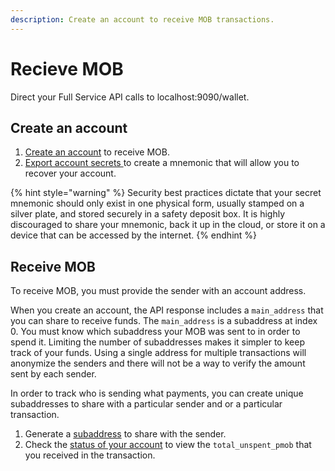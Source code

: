 ```yaml
---
description: Create an account to receive MOB transactions.
---
```


# Recieve MOB

Direct your Full Service API calls to localhost:9090/wallet.

## Create an account

1. [Create an account](../accounts/untitled.md#create_account) to receive MOB.
2. [Export account secrets ](../accounts/account-secrets.md#export_account_secrets)to create a mnemonic that will allow you to recover your account. 

{% hint style="warning" %}
Security best practices dictate that your secret mnemonic should only exist in one physical form, usually stamped on a silver plate, and stored securely in a safety deposit box. It is highly discouraged to share your mnemonic, back it up in the cloud, or store it on a device that can be accessed by the internet.
{% endhint %}

## Receive MOB

To receive MOB, you must provide the sender with an account address.

When you create an account, the API response includes a `main_address` that you can share to receive funds. The `main_address` is a subaddress at index 0. You must know which subaddress your MOB was sent to in order to spend it. Limiting the number of subaddresses makes it simpler to keep track of your funds. Using a single address for multiple transactions will anonymize the senders and there will not be a way to verify the amount sent by each sender.

In order to track who is sending what payments, you can create unique subaddresses to share with a particular sender and or a particular transaction.

1. Generate a [subaddress](../accounts/address.md#assign_address_for_account) to share with the sender.
2. Check the [status of your account](../wallet/wallet-status.md#get_wallet_status) to view the `total_unspent_pmob` that you received in the transaction.

